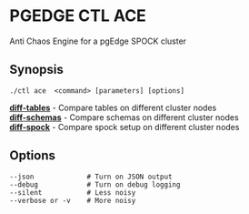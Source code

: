 # PGEDGE CTL ACE
Anti Chaos Engine for a pgEdge SPOCK cluster

## Synopsis
    ./ctl ace  <command> [parameters] [options]   

[**diff-tables**](doc/ace-diff-tables.md)     - Compare tables on different cluster nodes<br>
[**diff-schemas**](doc/ace-diff-schemas.md)   - Compare schemas on different cluster nodes<br>
[**diff-spock**](doc/ace-diff-spock.md)       - Compare spock setup on different cluster nodes<br>

## Options
    --json             # Turn on JSON output
    --debug            # Turn on debug logging
    --silent           # Less noisy
    --verbose or -v    # More noisy

